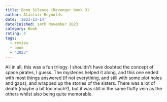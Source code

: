 ```yaml
---
title: Bone Silence (Revenger book 3)
author: Alastair Reynolds
date: '2023-11-14'
dateFinished: 14th November 2023
category: Book
rating: 4
tags:
  - review
  - book
  - "2023"
---
```


All in all, this was a fun trilogy. I shouldn't have doubted the concept of space pirates, I guess. The mysteries helped it along, and this one ended with most things answered (if not everything, and still with some plot holes and gaps), and wrapped up the stories of the sisters. There was a lot of death (maybe a bit too much?), but it was still in the same fluffy vein as the others whilst also being quite memorable. 